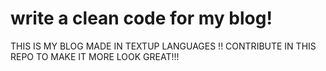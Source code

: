 # write a clean code for my blog!
THIS IS MY BLOG MADE IN TEXTUP LANGUAGES !!
CONTRIBUTE IN THIS REPO TO MAKE IT MORE LOOK GREAT!!!
